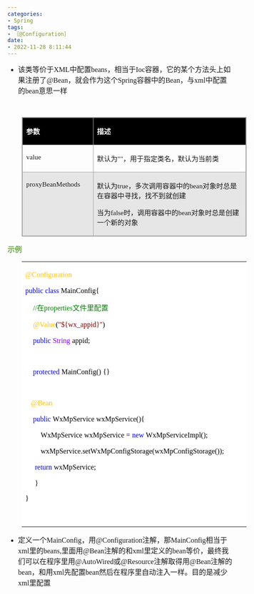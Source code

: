 ```yaml
---
categories:
- Spring
tags:
- ［@Configuration］
date:
- 2022-11-28 8:11:44
---
```


<ul style="list-style-type:disc">
    <li><span style="font-size:12.0pt"><span style="font-family:&quot;Microsoft YaHei UI&quot;">该类等价于</span></span><span
            style="font-size:12.0pt"><span style="font-family:&quot;Comic Sans MS&quot;">XML</span></span><span
            style="font-size:12.0pt"><span style="font-family:&quot;Microsoft YaHei UI&quot;">中配置</span></span><span
            style="font-size:12.0pt"><span style="font-family:&quot;Comic Sans MS&quot;">beans</span></span><span
            style="font-size:12.0pt"><span style="font-family:&quot;Microsoft YaHei UI&quot;">，相当于</span></span><span
            style="font-size:12.0pt"><span style="font-family:&quot;Comic Sans MS&quot;">Ioc</span></span><span
            style="font-size:12.0pt"><span
                style="font-family:&quot;Microsoft YaHei UI&quot;">容器，它的某个方法头上如果注册了</span></span><span
            style="font-size:12.0pt"><span style="font-family:&quot;Comic Sans MS&quot;">@Bean</span></span><span
            style="font-size:12.0pt"><span style="font-family:&quot;Microsoft YaHei UI&quot;">，就会作为这个</span></span><span
            style="font-size:12.0pt"><span style="font-family:&quot;Comic Sans MS&quot;">Spring</span></span><span
            style="font-size:12.0pt"><span style="font-family:&quot;Microsoft YaHei UI&quot;">容器中的</span></span><span
            style="font-size:12.0pt"><span style="font-family:&quot;Comic Sans MS&quot;">Bean</span></span><span
            style="font-size:12.0pt"><span style="font-family:&quot;Microsoft YaHei UI&quot;">，与</span></span><span
            style="font-size:12.0pt"><span style="font-family:&quot;Comic Sans MS&quot;">xml</span></span><span
            style="font-size:12.0pt"><span style="font-family:&quot;Microsoft YaHei UI&quot;">中配置的</span></span><span
            style="font-size:12.0pt"><span style="font-family:&quot;Comic Sans MS&quot;">bean</span></span><span
            style="font-size:12.0pt"><span style="font-family:&quot;Microsoft YaHei UI&quot;">意思一样</span></span></li>
</ul>
<p><span style="font-size:12.0pt"><span style="font-family:&quot;Microsoft YaHei UI&quot;"><span
                style="color:#24292e">&nbsp;</span></span></span></p>
<table summary="" cellspacing="0"
    style="border-collapse:collapse; border-color:#a3a3a3; border-style:solid; border-width:1px; margin-left:32px"
    class=" cke_show_border">
    <tbody>
        <tr>
            <td
                style="background-color:black; border-bottom:1px solid #a3a3a3; border-left:1px solid #a3a3a3; border-right:1px solid #a3a3a3; border-top:1px solid #a3a3a3; vertical-align:top; width:1.6222in">
                <p><span style="font-size:11.5pt"><span style="font-family:&quot;Microsoft YaHei UI&quot;"><span
                                style="color:white"><strong>参数</strong></span></span></span></p>
            </td>
            <td
                style="background-color:black; border-bottom:1px solid #a3a3a3; border-left:1px solid #a3a3a3; border-right:1px solid #a3a3a3; border-top:1px solid #a3a3a3; vertical-align:top; width:5.543in">
                <p><span style="font-size:11.5pt"><span style="font-family:&quot;Microsoft YaHei UI&quot;"><span
                                style="color:white"><strong>描述</strong></span></span></span></p>
            </td>
        </tr>
        <tr>
            <td
                style="border-bottom:1px solid #a3a3a3; border-left:1px solid #a3a3a3; border-right:1px solid #a3a3a3; border-top:1px solid #a3a3a3; vertical-align:top; width:1.6222in">
                <p><span style="font-size:11.5pt"><span
                            style="font-family:&quot;Comic Sans MS&quot;">value</span></span></p>
            </td>
            <td
                style="border-bottom:1px solid #a3a3a3; border-left:1px solid #a3a3a3; border-right:1px solid #a3a3a3; border-top:1px solid #a3a3a3; vertical-align:top; width:5.543in">
                <p><span style="font-size:11.5pt"><span
                            style="font-family:&quot;Microsoft YaHei UI&quot;">默认为</span><span
                            style="font-family:&quot;Comic Sans MS&quot;">""</span><span
                            style="font-family:&quot;Microsoft YaHei UI&quot;">，用于指定类名，默认为当前类</span></span></p>
            </td>
        </tr>
        <tr>
            <td
                style="background-color:#e7e6e6; border-bottom:1px solid #a3a3a3; border-left:1px solid #a3a3a3; border-right:1px solid #a3a3a3; border-top:1px solid #a3a3a3; vertical-align:top; width:1.6416in">
                <p><span style="font-size:11.5pt"><span
                            style="font-family:&quot;Comic Sans MS&quot;">proxyBeanMethods</span></span></p>
            </td>
            <td
                style="background-color:#e7e6e6; border-bottom:1px solid #a3a3a3; border-left:1px solid #a3a3a3; border-right:1px solid #a3a3a3; border-top:1px solid #a3a3a3; vertical-align:top; width:5.593in">
                <p><span style="font-size:11.5pt"><span
                            style="font-family:&quot;Microsoft YaHei UI&quot;">默认为</span><span
                            style="font-family:&quot;Comic Sans MS&quot;">true</span><span
                            style="font-family:&quot;Microsoft YaHei UI&quot;">，多次调用容器中的</span><span
                            style="font-family:&quot;Comic Sans MS&quot;">bean</span><span
                            style="font-family:&quot;Microsoft YaHei UI&quot;">对象时总是在容器中寻找，找不到就创建</span></span></p>
                <p><span style="font-size:11.5pt"><span
                            style="font-family:&quot;Microsoft YaHei UI&quot;">当为</span><span
                            style="font-family:&quot;Comic Sans MS&quot;">false</span><span
                            style="font-family:&quot;Microsoft YaHei UI&quot;">时，调用容器中的</span><span
                            style="font-family:&quot;Comic Sans MS&quot;">bean</span><span
                            style="font-family:&quot;Microsoft YaHei UI&quot;">对象时总是创建一个新的对象</span></span></p>
            </td>
        </tr>
    </tbody>
</table>
<p><span style="font-size:12.0pt"><span style="font-family:&quot;Microsoft YaHei UI&quot;"><span
                style="color:#70ad47"><strong>示例</strong></span></span></span></p>
<table summary="" cellspacing="0"
    style="border-collapse:collapse; border-color:#a3a3a3; border-style:solid; border-width:0px; margin-left:32px"
    class=" cke_show_border">
    <tbody>
        <tr>
            <td
                style="background-color:white; border-bottom:0px; border-left:0px; border-right:0px; border-top:0px; vertical-align:top; width:5.4555in">
                <p><span style="font-size:12.0pt"><span style="font-family:&quot;Comic Sans MS&quot;"><span
                                style="color:#ffc000">@Configuration</span></span>&nbsp;&nbsp;&nbsp;&nbsp;&nbsp;&nbsp;&nbsp;&nbsp;</span>
                </p>
                <p><span style="font-size:12.0pt"><span style="font-family:&quot;Comic Sans MS&quot;"><span
                                style="color:blue">public</span></span>&nbsp;<span
                            style="font-family:&quot;Comic Sans MS&quot;"><span
                                style="color:blue">class</span></span>&nbsp;<span
                            style="font-family:&quot;Comic Sans MS&quot;"><span
                                style="color:black">MainConfig{</span></span>&nbsp;&nbsp;&nbsp;&nbsp;&nbsp;&nbsp;&nbsp;&nbsp;&nbsp;&nbsp;</span>
                </p>
                <p><span style="font-size:12.0pt">&nbsp;&nbsp;&nbsp;&nbsp;<span
                            style="font-family:&quot;Comic Sans MS&quot;"><span
                                style="color:green">//</span></span><span
                            style="font-family:&quot;Microsoft YaHei UI&quot;"><span
                                style="color:green">在</span></span><span
                            style="font-family:&quot;Comic Sans MS&quot;"><span
                                style="color:green">properties</span></span><span
                            style="font-family:&quot;Microsoft YaHei UI&quot;"><span
                                style="color:green">文件里配置&nbsp;&nbsp;&nbsp;&nbsp;&nbsp;&nbsp;&nbsp;&nbsp;</span></span></span>
                </p>
                <p><span style="font-size:12.0pt">&nbsp;&nbsp;&nbsp;&nbsp;<span
                            style="font-family:&quot;Comic Sans MS&quot;"><span
                                style="color:#ffc000">@Value</span></span><span
                            style="font-family:&quot;Comic Sans MS&quot;"><span style="color:black">(</span></span><span
                            style="font-family:&quot;Comic Sans MS&quot;"><span
                                style="color:maroon">"${wx_appid}"</span></span><span
                            style="font-family:&quot;Comic Sans MS&quot;"><span
                                style="color:black">)</span></span>&nbsp;&nbsp;&nbsp;&nbsp;&nbsp;&nbsp;&nbsp;&nbsp;&nbsp;&nbsp;&nbsp;&nbsp;</span>
                </p>
                <p><span style="font-size:12.0pt">&nbsp;&nbsp;&nbsp;&nbsp;<span
                            style="font-family:&quot;Comic Sans MS&quot;"><span
                                style="color:blue">public</span></span>&nbsp;<span
                            style="font-family:&quot;Comic Sans MS&quot;"><span
                                style="color:#8000ff">String</span></span>&nbsp;<span
                            style="font-family:&quot;Comic Sans MS&quot;"><span
                                style="color:black">appid;</span></span></span></p>
                <p><span style="font-size:12.0pt"><span
                            style="font-family:&quot;Comic Sans MS&quot;">&nbsp;</span></span></p>
                <p><span style="font-size:12.0pt">&nbsp;&nbsp;&nbsp;&nbsp;<span
                            style="font-family:&quot;Comic Sans MS&quot;"><span
                                style="color:blue">protected</span></span>&nbsp;<span
                            style="font-family:&quot;Comic Sans MS&quot;"><span
                                style="color:black">MainConfig()</span></span>&nbsp;<span
                            style="font-family:&quot;Comic Sans MS&quot;"><span
                                style="color:black">{}</span></span></span></p>
                <p><span style="font-size:12.0pt"><span style="font-family:&quot;Microsoft YaHei UI&quot;"><span
                                style="color:black">&nbsp;&nbsp;&nbsp;</span></span></span></p>
                <p><span style="font-size:12.0pt">&nbsp;&nbsp; <span style="font-family:&quot;Comic Sans MS&quot;"><span
                                style="color:#ffc000">@Bean</span></span>&nbsp;&nbsp;&nbsp;&nbsp;&nbsp;&nbsp;&nbsp;&nbsp;&nbsp;&nbsp;&nbsp;&nbsp;</span>
                </p>
                <p><span style="font-size:12.0pt">&nbsp;&nbsp; &nbsp;<span
                            style="font-family:&quot;Comic Sans MS&quot;"><span
                                style="color:blue">public</span></span>&nbsp;<span
                            style="font-family:&quot;Comic Sans MS&quot;"><span
                                style="color:black">WxMpService</span></span>&nbsp;<span
                            style="font-family:&quot;Comic Sans MS&quot;"><span
                                style="color:black">wxMpService(){</span></span></span></p>
                <p><span style="font-size:12.0pt">&nbsp;&nbsp;&nbsp;&nbsp;&nbsp;&nbsp;&nbsp;&nbsp;<span
                            style="font-family:&quot;Comic Sans MS&quot;"><span
                                style="color:black">WxMpService</span></span>&nbsp;<span
                            style="font-family:&quot;Comic Sans MS&quot;"><span
                                style="color:black">wxMpService</span></span>&nbsp;<span
                            style="font-family:&quot;Comic Sans MS&quot;"><span
                                style="color:black">=</span></span>&nbsp;<span
                            style="font-family:&quot;Comic Sans MS&quot;"><span
                                style="color:blue">new</span></span>&nbsp;<span
                            style="font-family:&quot;Comic Sans MS&quot;"><span
                                style="color:black">WxMpServiceImpl();</span></span></span></p>
                <p><span style="font-size:12.0pt"><span
                            style="color:black">&nbsp;&nbsp;&nbsp;&nbsp;&nbsp;&nbsp;&nbsp;&nbsp;<span
                                style="font-family:&quot;Comic Sans MS&quot;">wxMpService.setWxMpConfigStorage(wxMpConfigStorage());</span></span></span>
                </p>
                <p><span style="font-size:12.0pt">&nbsp;&nbsp;&nbsp;&nbsp;&nbsp;<span
                            style="font-family:&quot;Comic Sans MS&quot;"><span
                                style="color:blue">return</span></span>&nbsp;<span
                            style="font-family:&quot;Comic Sans MS&quot;"><span
                                style="color:black">wxMpService;</span></span></span></p>
                <p><span style="font-size:12.0pt"><span style="color:black">&nbsp;&nbsp;&nbsp;&nbsp;&nbsp;<span
                                style="font-family:&quot;Comic Sans MS&quot;">}</span></span></span></p>
                <p><span style="font-size:12.0pt"><span style="font-family:&quot;Comic Sans MS&quot;"><span
                                style="color:black">}</span></span></span></p>
                <p><span style="font-size:12.0pt"><span style="font-family:&quot;Comic Sans MS&quot;"><span
                                style="color:black">&nbsp;</span></span></span></p>
            </td>
        </tr>
    </tbody>
</table>
<ul style="list-style-type:disc">
    <li><span style="font-size:12.0pt"><span style="font-family:&quot;Microsoft YaHei UI&quot;">定义一个</span></span><span
            style="font-size:12.0pt"><span style="font-family:&quot;Comic Sans MS&quot;">MainConfig</span></span><span
            style="font-size:12.0pt"><span style="font-family:&quot;Microsoft YaHei UI&quot;">，用</span></span><span
            style="font-size:12.0pt"><span
                style="font-family:&quot;Comic Sans MS&quot;">@Configuration</span></span><span
            style="font-size:12.0pt"><span style="font-family:&quot;Microsoft YaHei UI&quot;">注解，那</span></span><span
            style="font-size:12.0pt"><span style="font-family:&quot;Comic Sans MS&quot;">MainConfig</span></span><span
            style="font-size:12.0pt"><span style="font-family:&quot;Microsoft YaHei UI&quot;">相当于</span></span><span
            style="font-size:12.0pt"><span style="font-family:&quot;Comic Sans MS&quot;">xml</span></span><span
            style="font-size:12.0pt"><span style="font-family:&quot;Microsoft YaHei UI&quot;">里的</span></span><span
            style="font-size:12.0pt"><span style="font-family:&quot;Comic Sans MS&quot;">beans,</span></span><span
            style="font-size:12.0pt"><span style="font-family:&quot;Microsoft YaHei UI&quot;">里面用</span></span><span
            style="font-size:12.0pt"><span style="font-family:&quot;Comic Sans MS&quot;">@Bean</span></span><span
            style="font-size:12.0pt"><span style="font-family:&quot;Microsoft YaHei UI&quot;">注解的和</span></span><span
            style="font-size:12.0pt"><span style="font-family:&quot;Comic Sans MS&quot;">xml</span></span><span
            style="font-size:12.0pt"><span style="font-family:&quot;Microsoft YaHei UI&quot;">里定义的</span></span><span
            style="font-size:12.0pt"><span style="font-family:&quot;Comic Sans MS&quot;">bean</span></span><span
            style="font-size:12.0pt"><span
                style="font-family:&quot;Microsoft YaHei UI&quot;">等价，最终我们可以在程序里用</span></span><span
            style="font-size:12.0pt"><span style="font-family:&quot;Comic Sans MS&quot;">@AutoWired</span></span><span
            style="font-size:12.0pt"><span style="font-family:&quot;Microsoft YaHei UI&quot;">或</span></span><span
            style="font-size:12.0pt"><span style="font-family:&quot;Comic Sans MS&quot;">@Resource</span></span><span
            style="font-size:12.0pt"><span style="font-family:&quot;Microsoft YaHei UI&quot;">注解取得用</span></span><span
            style="font-size:12.0pt"><span style="font-family:&quot;Comic Sans MS&quot;">@Bean</span></span><span
            style="font-size:12.0pt"><span style="font-family:&quot;Microsoft YaHei UI&quot;">注解的</span></span><span
            style="font-size:12.0pt"><span style="font-family:&quot;Comic Sans MS&quot;">bean</span></span><span
            style="font-size:12.0pt"><span style="font-family:&quot;Microsoft YaHei UI&quot;">，和用</span></span><span
            style="font-size:12.0pt"><span style="font-family:&quot;Comic Sans MS&quot;">xml</span></span><span
            style="font-size:12.0pt"><span style="font-family:&quot;Microsoft YaHei UI&quot;">先配置</span></span><span
            style="font-size:12.0pt"><span style="font-family:&quot;Comic Sans MS&quot;">bean</span></span><span
            style="font-size:12.0pt"><span
                style="font-family:&quot;Microsoft YaHei UI&quot;">然后在程序里自动注入一样。目的是减少</span></span><span
            style="font-size:12.0pt"><span style="font-family:&quot;Comic Sans MS&quot;">xml</span></span><span
            style="font-size:12.0pt"><span style="font-family:&quot;Microsoft YaHei UI&quot;">里配置</span></span></li>
</ul>